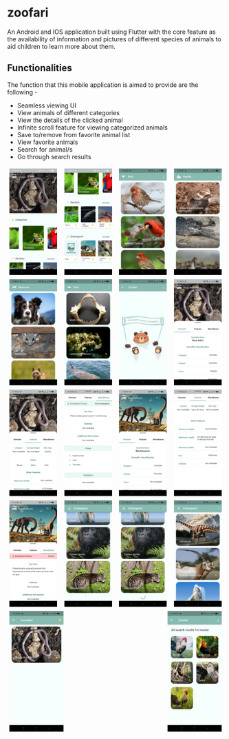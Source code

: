 # zoofari

An Android and IOS application built using Flutter with the core feature as the availability of information and pictures of different species of animals to aid children to learn more about them.

## Functionalities

The function that this mobile application is aimed to provide are the following -
- Seamless viewing UI
- View animals of different categories
- View the details of the clicked animal
- Infinite scroll feature for viewing categorized animals
- Save to/remove from favorite animal list 
- View favorite animals
- Search for animal/s
- Go through search results
  
<div style="display: flex; justify-content: space-between;">
  <img src="screens/zoofari-01.png" style="width: 22%; padding: 5px;" />
  <img src="screens/zoofari-02.png" style="width: 22%; padding: 5px;" />
  <img src="screens/zoofari-03.png" style="width: 22%; padding: 5px;" />
  <img src="screens/zoofari-04.png" style="width: 22%; padding: 5px;" />
</div>

<div style="display: flex; justify-content: space-between;">
  <img src="screens/zoofari-05.png" style="width: 22%; padding: 5px;" />
  <img src="screens/zoofari-06.png" style="width: 22%; padding: 5px;" />
  <img src="screens/zoofari-07.png" style="width: 22%; padding: 5px;" />
  <img src="screens/zoofari-08.png" style="width: 22%; padding: 5px;" />
</div>

<div style="display: flex; justify-content: space-between;">
  <img src="screens/zoofari-09.png" style="width: 22%; padding: 5px;" />
  <img src="screens/zoofari-10.png" style="width: 22%; padding: 5px;" />
  <img src="screens/zoofari-11.png" style="width: 22%; padding: 5px;" />
  <img src="screens/zoofari-12.png" style="width: 22%; padding: 5px;" />
</div>

<div style="display: flex; justify-content: space-between;">
  <img src="screens/zoofari-13.png" style="width: 22%; padding: 5px;" />
  <img src="screens/zoofari-14.png" style="width: 22%; padding: 5px;" />
  <img src="screens/zoofari-15.png" style="width: 22%; padding: 5px;" />
  <img src="screens/zoofari-16.png" style="width: 22%; padding: 5px;" />
</div>

<div style="display: flex; justify-content: space-between;">
  <img src="screens/zoofari-17.png" style="width: 25%; padding: 5px;" />
  <img src="screens/zoofari-18.png" style="width: 25%; padding: 5px;" />
</div>
